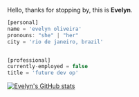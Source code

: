 Hello, thanks for stopping by, this is **Evelyn**.

```javascript
[personal]
name = 'evelyn oliveira'
pronouns: "she" | "her"
city = 'rio de janeiro, brazil'


[professional]
currently-employed = false
title = 'future dev op'

```
[![Evelyn's GitHub stats](https://github-readme-stats.vercel.app/api?username=evelynoliv)](https://github.com/anuraghazra/github-readme-stats)

